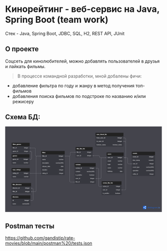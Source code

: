 # Кинорейтинг - веб-сервис на Java, Spring Boot (team work)
Стек - Java, Spring Boot, JDBC, SQL, H2, REST API, JUnit

## О проекте
Соцсеть для кинолюбителей, можно добавлять пользователей в друзья и лайкать фильмы.

> В процессе командной разработки, мной добалены фичи:
* добавление фильтра по году и жанру в метод получения топ-фильмов
* добавления поиска фильмов по подстроке по названию и/или режисеру

## Схема БД:
![plot](./ER-model.png)

## Postman тесты
https://github.com/gandistip/rate-movies/blob/main/postman%20/tests.json



